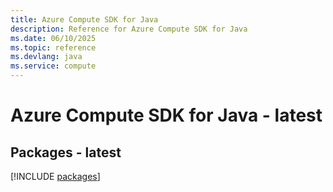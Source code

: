 ```yaml
---
title: Azure Compute SDK for Java
description: Reference for Azure Compute SDK for Java
ms.date: 06/10/2025
ms.topic: reference
ms.devlang: java
ms.service: compute
---
```

# Azure Compute SDK for Java - latest
## Packages - latest
[!INCLUDE [packages](compute-index.md)]